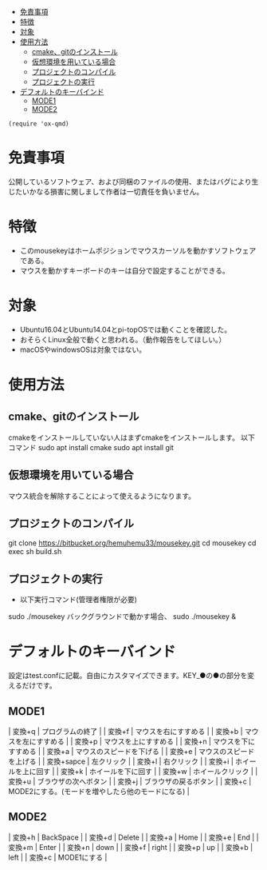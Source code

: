 - [免責事項](#org1b72396)
- [特徴](#org8a4cfaa)
- [対象](#orge026c5f)
- [使用方法](#org4521d0e)
  - [cmake、gitのインストール](#orgfda0295)
  - [仮想環境を用いている場合](#orge6d53e5)
  - [プロジェクトのコンパイル](#org2d097bf)
  - [プロジェクトの実行](#orgfd02890)
- [デフォルトのキーバインド](#orge60f246)
  - [MODE1](#orgca6d163)
  - [MODE2](#orgc1db0b1)

```emacs-lisp
(require 'ox-qmd)
```


<a id="org1b72396"></a>

# 免責事項

公開しているソフトウェア、および同梱のファイルの使用、またはバグにより生じたいかなる損害に関しまして作者は一切責任を負いません。


<a id="org8a4cfaa"></a>

# 特徴

-   このmousekeyはホームポジションでマウスカーソルを動かすソフトウェアである。
-   マウスを動かすキーボードのキーは自分で設定することができる。


<a id="orge026c5f"></a>

# 対象

-   Ubuntu16.04とUbuntu14.04とpi-topOSでは動くことを確認した。
-   おそらくLinux全般で動くと思われる。（動作報告をしてほしい。）
-   macOSやwindowsOSは対象ではない。


<a id="org4521d0e"></a>

# 使用方法


<a id="orgfda0295"></a>

## cmake、gitのインストール

cmakeをインストールしていない人はまずcmakeをインストールします。 以下コマンド sudo apt install cmake sudo apt install git


<a id="orge6d53e5"></a>

## 仮想環境を用いている場合

マウス統合を解除することによって使えるようになります。


<a id="org2d097bf"></a>

## プロジェクトのコンパイル

git clone <https://bitbucket.org/hemuhemu33/mousekey.git> cd mousekey cd exec sh build.sh


<a id="orgfd02890"></a>

## プロジェクトの実行

-   以下実行コマンド(管理者権限が必要)

sudo ./mousekey バックグラウンドで動かす場合、 sudo ./mousekey &


<a id="orge60f246"></a>

# デフォルトのキーバインド

設定はtest.confに記載。自由にカスタマイズできます。KEY\_●の●の部分を変えるだけです。


<a id="orgca6d163"></a>

## MODE1

| 変換+q   | プログラムの終了             |
| 変換+f   | マウスを右にすすめる         |
| 変換+b   | マウスを左にすすめる         |
| 変換+p   | マウスを上にすすめる         |
| 変換+n   | マウスを下にすすめる         |
| 変換+a   | マウスのスピードを下げる     |
| 変換+e   | マウスのスピードを上げる     |
| 変換+sapce | 左クリック                   |
| 変換+l   | 右クリック                   |
| 変換+i   | ホイールを上に回す           |
| 変換+k   | ホイールを下に回す           |
| 変換+w   | ホイールクリック             |
| 変換+u   | ブラウザの次へボタン         |
| 変換+j   | ブラウザの戻るボタン         |
| 変換+c   | MODE2にする。(モードを増やしたら他のモードになる) |


<a id="orgc1db0b1"></a>

## MODE2

| 変換+h | BackSpace |
| 変換+d | Delete    |
| 変換+a | Home      |
| 変換+e | End       |
| 変換+m | Enter     |
| 変換+n | down      |
| 変換+f | right     |
| 変換+p | up        |
| 変換+b | left      |
| 変換+c | MODE1にする |
